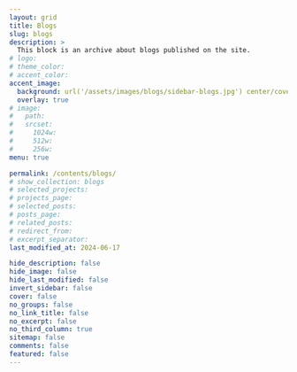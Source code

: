 ```yaml
---
layout: grid
title: Blogs
slug: blogs
description: >
  This block is an archive about blogs published on the site.
# logo:
# theme_color:
# accent_color:
accent_image:
  background: url('/assets/images/blogs/sidebar-blogs.jpg') center/cover
  overlay: true
# image:
#   path:
#   srcset:
#     1024w:
#     512w:
#     256w:
menu: true

permalink: /contents/blogs/
# show_collection: blogs
# selected_projects:
# projects_page:
# selected_posts:
# posts_page:
# related_posts:
# redirect_from:
# excerpt_separator:
last_modified_at: 2024-06-17

hide_description: false
hide_image: false
hide_last_modified: false
invert_sidebar: false
cover: false
no_groups: false
no_link_title: false
no_excerpt: false
no_third_column: true
sitemap: false
comments: false
featured: false
---
```

